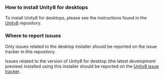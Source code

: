 ### How to install Unity8 for desktops

To install Unity8 for desktops, please see the instructions found in the [Unity8](https://github.com/ubports/unity8/) repository.

### Where to report issues

Only issues related to the desktop installer should be reported on the issue tracker in this repository.

Issues related to the version of Unity8 for desktop (the latest development preview) installed using this installer should be reported on the [Unity8 issue tracker](https://github.com/ubports/unity8/issues).
